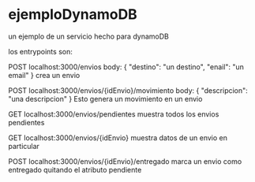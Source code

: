 # ejemploDynamoDB
un ejemplo de un servicio hecho para dynamoDB

los entrypoints son: 

POST localhost:3000/envios
body: {
	"destino": "un destino",
	"enail": "un email"
}
crea un envio

POST localhost:3000/envios/{idEnvio}/movimiento
body: {
	"descripcion": "una descripcion"
}
Esto genera un movimiento en un envio

GET localhost:3000/envios/pendientes
muestra todos los envios pendientes

GET localhost:3000/envios/{idEnvio}
muestra datos de un envio en particular

POST localhost:3000/envios/{idEnvio}/entregado
marca un envio como entregado quitando el atributo pendiente
